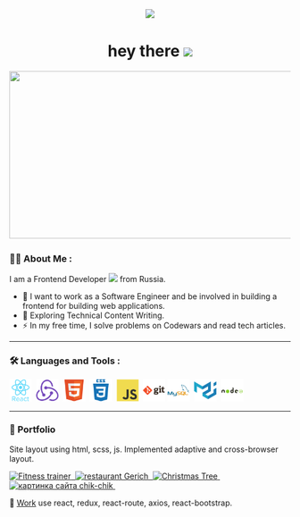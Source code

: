 <div id="header" align="center">
  <img src="https://media.giphy.com/media/M9gbBd9nbDrOTu1Mqx/giphy.gif" width="100"/>
  <h1>
    hey there
    <img src="https://media.giphy.com/media/hvRJCLFzcasrR4ia7z/giphy.gif" width="30px"/>
  </h1>
</div>

<div align="center">
  <img src="https://media.giphy.com/media/dWesBcTLavkZuG35MI/giphy.gif" width="600" height="300"/>
</div>

### :man_technologist: About Me :
I am a Frontend Developer <img src="https://media.giphy.com/media/WUlplcMpOCEmTGBtBW/giphy.gif" width="30"> from Russia.
- :telescope: I want to work as a Software Engineer and be involved in building a frontend for building web applications.
- :seedling: Exploring Technical Content Writing.
- :zap: In my free time, I solve problems on Codewars and read tech articles.

---

### :hammer_and_wrench: Languages and Tools :

<div>
  <img src="https://github.com/devicons/devicon/blob/master/icons/react/react-original-wordmark.svg" title="React" alt="React" width="40" height="40"/>&nbsp;
  <img src="https://github.com/devicons/devicon/blob/master/icons/redux/redux-original.svg" title="Redux" alt="Redux " width="40" height="40"/>&nbsp;
  <img src="https://github.com/devicons/devicon/blob/master/icons/html5/html5-original.svg" title="HTML5" alt="HTML" width="40" height="40"/>&nbsp;
  <img src="https://github.com/devicons/devicon/blob/master/icons/css3/css3-plain-wordmark.svg"  title="CSS3" alt="CSS" width="40" height="40"/>&nbsp;
  <img src="https://github.com/devicons/devicon/blob/master/icons/javascript/javascript-original.svg" title="JavaScript" alt="JavaScript" width="40" height="40"/>&nbsp;
  <img src="https://github.com/devicons/devicon/blob/master/icons/git/git-original-wordmark.svg" title="Git" **alt="Git" width="40" height="40"/>
  <img src="https://github.com/devicons/devicon/blob/master/icons/mysql/mysql-original-wordmark.svg" title="MySQL"  alt="MySQL" width="40" height="40"/>&nbsp;
  <img src="https://github.com/devicons/devicon/blob/master/icons/materialui/materialui-original.svg" title="Material UI" alt="Material UI" width="40" height="40"/>&nbsp;
  <img src="https://github.com/devicons/devicon/blob/master/icons/nodejs/nodejs-original-wordmark.svg" title="NodeJS" alt="NodeJS" width="40" height="40"/>&nbsp;
</div>

---

### :toolbox: Portfolio

Site layout using html, scss, js. Implemented adaptive and cross-browser layout.

<div align>
<a href="https://vadyavadya.github.io/web_stady/fitness-traiiner/dist/home.html" target="_blank">
  <img src="https://vadyavadya.github.io/hiring-posts/static/media/fitness.08997e38525eb46b924b.png" title="Fitness trainer" alt="Fitness trainer" width="160"/>&nbsp;
</a>
<a href="https://vadyavadya.github.io/web_stady/flsStartTemplate_gerich/dist/home.html" target="_blank">
  <img src="https://vadyavadya.github.io/hiring-posts/static/media/gerich.6c75888bfd0e031e5961.png" title="restaurant Gerich" alt="restaurant Gerich " width="160" />&nbsp;
</a>
<a href="https://vadyavadya.github.io/christmas-trees" target="_blank">
  <img src="https://vadyavadya.github.io/hiring-posts/static/media/chritmas-tree.84327abc4696dd65bc12.png" title="Christmas Tree" alt="Christmas Tree" width="160" />&nbsp;
</a>
<a href="https://vadyavadya.github.io/chik-chik" target="_blank" rel="noreferrer">
  <img src="https://vadyavadya.github.io/hiring-posts/static/media/chik-chik.8d0f9e0ee32f334488ff.png" title="chik-chik" alt="картинка сайта chik-chik"  width="160"/>&nbsp;
</a>
</div>

:newspaper: [Work](https://github.com/vadyavadya/hiring-posts) use react, redux, react-route, axios, react-bootstrap.

<!--
**vadyavadya/vadyavadya** is a ✨ _special_ ✨ repository because its `README.md` (this file) appears on your GitHub profile.

Here are some ideas to get you started:

- 🔭 I’m currently working on ...
- 🌱 I’m currently learning ...
- 👯 I’m looking to collaborate on ...
- 🤔 I’m looking for help with ...
- 💬 Ask me about ...
- 📫 How to reach me: ...
- 😄 Pronouns: ...
- ⚡ Fun fact: ...
-->
